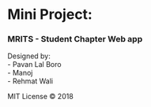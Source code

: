 # Mini Project: 

### MRITS - Student Chapter Web app

Designed by: <br>
    - Pavan Lal Boro <br>
    - Manoj <br>
    - Rehmat Wali

MIT License &copy; 2018 
